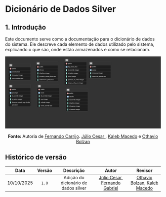 # Dicionário de Dados Silver

## 1. Introdução

Este documento serve como a documentação para o dicionário de dados do sistema. Ele descreve cada elemento de dados utilizado pelo sistema, explicando o que são, onde estão armazenados e como se relacionam.

<div style="margin: 0 auto; width: fit-content;">

![alt text](assets\dd_silver.png)

</div>

<p align="center"><b>Fonte: </b>Autoria de <a href="ttps://github.com/show-dawn"> Fernando Carrijo</a>. <a href="https://github.com/Julio1099"> Júlio Cesar </a>, <a href="https://github.com/kalebmacedo"> Kaleb Macedo</a> e <a href="https://github.com/bolzanMGB"> Othavio Bolzan</a></p>

## Histórico de versão

|    Data    | Versão |                 Descrição                 |                   Autor                   |                   Revisor                  |
|:----------:|:------:|:-----------------------------------------:|:-----------------------------------------:|:------------------------------------------:|
| 10/10/2025 | `1.0`  |        Adição do dicionário de dados silver     | [Júlio Cesar](https://github.com/Julio1099), [Fernando Gabriel](https://github.com/show-dawn) | [Othavio Bolzan](https://github.com/bolzanMGB), [Kaleb Macedo](https://github.com/kalebmacedo) |